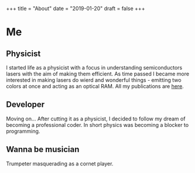 +++
title = "About"
date = "2019-01-20"
draft = false
+++
# Me

## Physicist
I started life as a physicist with a focus in understanding semiconductors lasers with the aim of making them efficient.
As time passed I became more interested in making lasers do wierd and wonderful things - emitting two colors at once and acting as an optical RAM. All my publications are [here](https://scholar.google.co.uk/citations?user=Sd_bCNYAAAAJ&hl=en). 

## Developer
Moving on... After cutting it as a physicist, I decided to follow my dream of becoming a professional coder. In short physics was becoming a blocker to programming. 

## Wanna be musician
Trumpeter masquerading as a cornet player.

